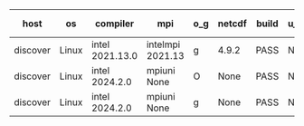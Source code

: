 

| host     | os       | compiler                              | mpi                      | o_g        | netcdf        | build       | u_pass          | u_fail          | s_pass            | s_fail            | e_pass             | e_fail             | nuopc_pass       | nuopc_fail       | artifacts link          |
|----------|----------|---------------------------------------|--------------------------|------------|---------------|-------------|-----------------|-----------------|-------------------|-------------------|--------------------|--------------------|------------------|------------------|-------------------------|
| discover | Linux | intel 2021.13.0 | intelmpi 2021.13  | g | 4.9.2  | PASS | None | None | None | None | None | None | None | None | <a href="https://github.com/esmf-org/esmf-test-artifacts/tree/243f7dedb9278cd27c35c13c2af0aadcc6c1c05d/develop/intel/2021.13.0/g/intelmpi/2021.13" target="_blank">243f7de</a> | 
| discover | Linux | intel 2024.2.0 | mpiuni None  | O | None  | PASS | None | None | None | None | None | None | None | None | <a href="https://github.com/esmf-org/esmf-test-artifacts/tree/0070289c62ca9bdfede025d4a5b395a1164eb26c/develop/intel/2024.2.0/O/mpiuni/None" target="_blank">0070289</a> | 
| discover | Linux | intel 2024.2.0 | mpiuni None  | g | None  | PASS | None | None | None | None | None | None | None | None | <a href="https://github.com/esmf-org/esmf-test-artifacts/tree/a6f36ebf782964450cc856014cfb9abaf28d733b/develop/intel/2024.2.0/g/mpiuni/None" target="_blank">a6f36eb</a> | 
